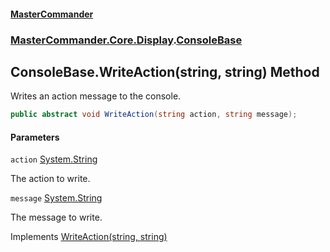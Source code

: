#### [MasterCommander](MasterCommander.md 'MasterCommander')
### [MasterCommander.Core.Display](MasterCommander.md#MasterCommander.Core.Display 'MasterCommander.Core.Display').[ConsoleBase](ConsoleBase.md 'MasterCommander.Core.Display.ConsoleBase')

## ConsoleBase.WriteAction(string, string) Method

Writes an action message to the console.

```csharp
public abstract void WriteAction(string action, string message);
```
#### Parameters

<a name='MasterCommander.Core.Display.ConsoleBase.WriteAction(string,string).action'></a>

`action` [System.String](https://docs.microsoft.com/en-us/dotnet/api/System.String 'System.String')

The action to write.

<a name='MasterCommander.Core.Display.ConsoleBase.WriteAction(string,string).message'></a>

`message` [System.String](https://docs.microsoft.com/en-us/dotnet/api/System.String 'System.String')

The message to write.

Implements [WriteAction(string, string)](IConsole.WriteAction(string,string).md 'MasterCommander.Core.Display.IConsole.WriteAction(string, string)')